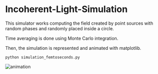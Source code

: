 # Incoherent-Light-Simulation


This simulator works computing the field created by point sources with random phases and randomly placed inside a circle. 

Time averaging is done using Monte Carlo integration. 

Then, the simulation is represented and animated with matplotlib.

```
python simulation_femtoseconds.py
```

![animation](/images/femtoseconds_sim.gif)
